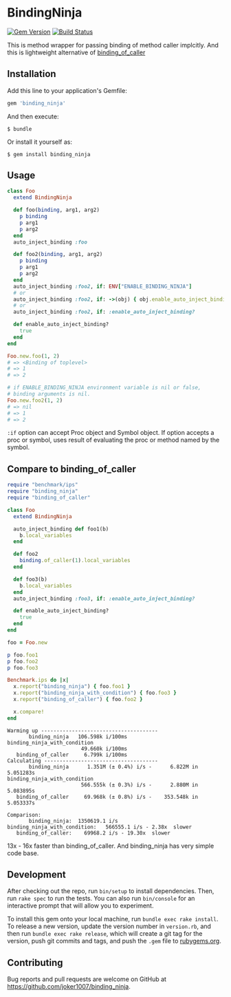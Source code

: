 # BindingNinja
[![Gem Version](https://badge.fury.io/rb/binding_ninja.svg)](https://badge.fury.io/rb/binding_ninja)
[![Build Status](https://travis-ci.org/joker1007/binding_ninja.svg?branch=master)](https://travis-ci.org/joker1007/binding_ninja)

This is method wrapper for passing binding of method caller implcitly.
And this is lightweight alternative of [binding_of_caller](https://github.com/banister/binding_of_caller)

## Installation

Add this line to your application's Gemfile:

```ruby
gem 'binding_ninja'
```

And then execute:

    $ bundle

Or install it yourself as:

    $ gem install binding_ninja

## Usage

```ruby
class Foo
  extend BindingNinja

  def foo(binding, arg1, arg2)
    p binding
    p arg1
    p arg2
  end
  auto_inject_binding :foo

  def foo2(binding, arg1, arg2)
    p binding
    p arg1
    p arg2
  end
  auto_inject_binding :foo2, if: ENV["ENABLE_BINDING_NINJA"]
  # or
  auto_inject_binding :foo2, if: ->(obj) { obj.enable_auto_inject_binding? }
  # or
  auto_inject_binding :foo2, if: :enable_auto_inject_binding?

  def enable_auto_inject_binding?
    true
  end
end

Foo.new.foo(1, 2) 
# => <Binding of toplevel>
# => 1
# => 2

# if ENABLE_BINDING_NINJA environment variable is nil or false,
# binding arguments is nil.
Foo.new.foo2(1, 2) 
# => nil
# => 1
# => 2
```

`:if` option can accept Proc object and Symbol object.
If option accepts a proc or symbol, uses result of evaluating the proc or method named by the symbol.

## Compare to binding_of_caller
```ruby
require "benchmark/ips"
require "binding_ninja"
require "binding_of_caller"

class Foo
  extend BindingNinja

  auto_inject_binding def foo1(b)
    b.local_variables
  end

  def foo2
    binding.of_caller(1).local_variables
  end

  def foo3(b)
    b.local_variables
  end
  auto_inject_binding :foo3, if: :enable_auto_inject_binding?

  def enable_auto_inject_binding?
    true
  end
end

foo = Foo.new

p foo.foo1
p foo.foo2
p foo.foo3

Benchmark.ips do |x|
  x.report("binding_ninja") { foo.foo1 }
  x.report("binding_ninja_with_condition") { foo.foo3 }
  x.report("binding_of_caller") { foo.foo2 }

  x.compare!
end
```

```
Warming up --------------------------------------
       binding_ninja   106.598k i/100ms
binding_ninja_with_condition
                        49.660k i/100ms
   binding_of_caller     6.799k i/100ms
Calculating -------------------------------------
       binding_ninja      1.351M (± 0.4%) i/s -      6.822M in   5.051283s
binding_ninja_with_condition
                        566.555k (± 0.3%) i/s -      2.880M in   5.083895s
   binding_of_caller     69.968k (± 0.8%) i/s -    353.548k in   5.053337s

Comparison:
       binding_ninja:  1350619.1 i/s
binding_ninja_with_condition:   566555.1 i/s - 2.38x  slower
   binding_of_caller:    69968.2 i/s - 19.30x  slower

```

13x - 16x faster than binding_of_caller.
And binding_ninja has very simple code base.

## Development

After checking out the repo, run `bin/setup` to install dependencies. Then, run `rake spec` to run the tests. You can also run `bin/console` for an interactive prompt that will allow you to experiment.

To install this gem onto your local machine, run `bundle exec rake install`. To release a new version, update the version number in `version.rb`, and then run `bundle exec rake release`, which will create a git tag for the version, push git commits and tags, and push the `.gem` file to [rubygems.org](https://rubygems.org).

## Contributing

Bug reports and pull requests are welcome on GitHub at https://github.com/joker1007/binding_ninja.
